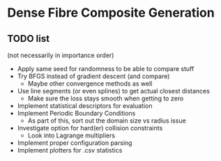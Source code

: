 # Dense Fibre Composite Generation

## TODO list
(not necessarily in importance order)
 - Apply same seed for randomness to be able to compare stuff
 - Try BFGS instead of gradient descent (and compare)
    - Maybe other convergence methods as well
 - Use line segments (or even splines) to get actual closest distances
    - Make sure the loss stays smooth when getting to zero
 - Implement statistical descriptors for evaluation
 - Implement Periodic Boundary Conditions
    - As part of this, sort out the domain size vs radius issue
 - Investigate option for hard(er) collision constraints
    - Look into Lagrange multipliers
 - Implement proper configuration parsing
 - Implement plotters for .csv statistics